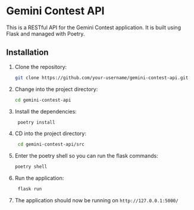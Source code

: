 # Gemini Contest API

This is a RESTful API for the Gemini Contest application. It is built using Flask and managed with Poetry.

## Installation

1. Clone the repository:

   ```bash
   git clone https://github.com/your-username/gemini-contest-api.git

2. Change into the project directory:

   ```bash
   cd gemini-contest-api

3. Install the dependencies:

   ```bash
    poetry install

4. CD into the project directory:

   ```bash
    cd gemini-contest-api/src

5. Enter the poetry shell so you can run the flask commands:

    ```bash
    poetry shell

6. Run the application:

    ```bash
     flask run
    
7. The application should now be running on `http://127.0.0.1:5000/`
